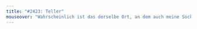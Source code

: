 ```yaml
---
title: "#2423: Teller"
mouseover: "Wahrscheinlich ist das derselbe Ort, an dem auch meine Socken immer verschwinden."
---
```

